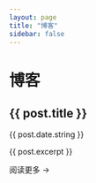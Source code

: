 ```yaml
---
layout: page
title: "博客"
sidebar: false
---
```


<script setup>
import { data as posts } from './posts.data'
</script>

# 博客

<div class="mt-8">
  <article v-for="post of posts" :key="post.url" class="mb-12 pb-12 border-b border-gray-200 dark:border-gray-700 last:border-b-0">
    <h2>
      <a :href="post.url" class="text-[var(--vp-c-text-1)] no-underline text-2xl font-semibold transition-colors duration-250 hover:text-[var(--vp-c-brand-2)]">{{ post.title }}</a>
    </h2>
    <p class="text-[var(--vp-c-text-2)] text-sm mt-2">{{ post.date.string }}</p>
    <p class="text-[var(--vp-c-text-1)] mt-4 leading-relaxed" v-if="post.excerpt">{{ post.excerpt }}</p>
    <p class="mt-4">
      <a :href="post.url" class="text-[var(--vp-c-brand-1)] no-underline font-medium hover:underline">阅读更多 →</a>
    </p>
  </article>
</div>